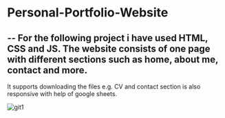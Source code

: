 # Personal-Portfolio-Website
--
For the following project i have used HTML, CSS and JS. The website consists of one page with different sections such as home, about me, contact and more. 
--
It supports downloading the files e.g. CV and contact section is also responsive with help of google sheets.

![git1](https://github.com/VBlazhenko/Personal-Portfolio-Website/assets/78543274/a9c746a2-1f81-4bea-a3dc-4e728270cbbb)
